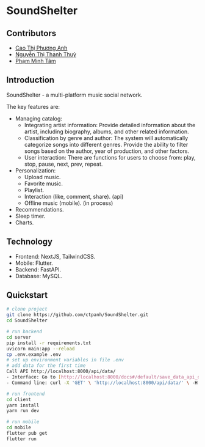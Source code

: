 # SoundShelter

## Contributors
- [Cao Thị Phương Anh](https://github.com/ctpanh)
- [Nguyễn Thị Thanh Thuỷ](https://github.com/NguyenThuy25)
- [Phạm Minh Tâm](https://github.com/21020391)

## Introduction
SoundShelter - a multi-platform music social network.

The key features are:
- Managing catalog:
  - Integrating artist information: Provide detailed information about the artist, including biography, albums, and other related information.
  - Classification by genre and author: The system will automatically categorize songs into different genres. Provide the ability to filter songs based on the author, year of production, and other factors.
  - User interaction: There are functions for users to choose from: play, stop, pause, next, prev, repeat.
- Personalization:
  - Upload music.
  - Favorite music.
  - Playlist.
  - Interaction (like, comment, share). (api)
  - Offline music (mobile). (in process)
- Recommendations.
- Sleep timer.
- Charts.

## Technology
- Frontend: NextJS, TailwindCSS.
- Mobile: Flutter.
- Backend: FastAPI.
- Database: MySQL.

## Quickstart
```bash
# clone project
git clone https://github.com/ctpanh/SoundShelter.git
cd SoundShelter

# run backend
cd server
pip install -r requirements.txt
uvicorn main:app --reload
cp .env.example .env
# set up environment variables in file .env
# add data for the first time
Call API http://localhost:8000/api/data/
- Interface: Go to [http://localhost:8000/docs#/default/save_data_api_data_get](http://localhost:8000/docs#/Data/save_data_api_data__get)
- Command line: curl -X 'GET' \ 'http://localhost:8000/api/data/' \ -H 'accept: application/json'

# run frontend
cd client
yarn install
yarn run dev

# run mobile
cd mobile
flutter pub get
flutter run
 
```
